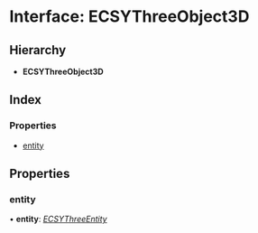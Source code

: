 
# Interface: ECSYThreeObject3D

## Hierarchy

* **ECSYThreeObject3D**

## Index

### Properties

* [entity](ecsythreeobject3d.md#entity)

## Properties

###  entity

• **entity**: *[ECSYThreeEntity](../classes/ecsythreeentity.md)*
